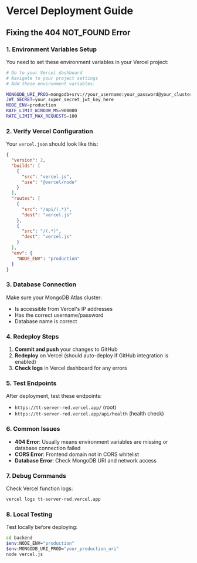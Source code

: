 # Vercel Deployment Guide

## Fixing the 404 NOT_FOUND Error

### 1. Environment Variables Setup

You need to set these environment variables in your Vercel project:

```bash
# Go to your Vercel dashboard
# Navigate to your project settings
# Add these environment variables:

MONGODB_URI_PROD=mongodb+srv://your_username:your_password@your_cluster.mongodb.net/your_database
JWT_SECRET=your_super_secret_jwt_key_here
NODE_ENV=production
RATE_LIMIT_WINDOW_MS=900000
RATE_LIMIT_MAX_REQUESTS=100
```

### 2. Verify Vercel Configuration

Your `vercel.json` should look like this:
```json
{
  "version": 2,
  "builds": [
    {
      "src": "vercel.js",
      "use": "@vercel/node"
    }
  ],
  "routes": [
    {
      "src": "/api/(.*)",
      "dest": "vercel.js"
    },
    {
      "src": "/(.*)",
      "dest": "vercel.js"
    }
  ],
  "env": {
    "NODE_ENV": "production"
  }
}
```

### 3. Database Connection

Make sure your MongoDB Atlas cluster:
- Is accessible from Vercel's IP addresses
- Has the correct username/password
- Database name is correct

### 4. Redeploy Steps

1. **Commit and push** your changes to GitHub
2. **Redeploy** on Vercel (should auto-deploy if GitHub integration is enabled)
3. **Check logs** in Vercel dashboard for any errors

### 5. Test Endpoints

After deployment, test these endpoints:
- `https://tt-server-red.vercel.app/` (root)
- `https://tt-server-red.vercel.app/api/health` (health check)

### 6. Common Issues

- **404 Error**: Usually means environment variables are missing or database connection failed
- **CORS Error**: Frontend domain not in CORS whitelist
- **Database Error**: Check MongoDB URI and network access

### 7. Debug Commands

Check Vercel function logs:
```bash
vercel logs tt-server-red.vercel.app
```

### 8. Local Testing

Test locally before deploying:
```bash
cd backend
$env:NODE_ENV="production"
$env:MONGODB_URI_PROD="your_production_uri"
node vercel.js
``` 